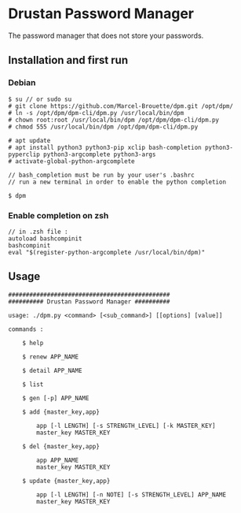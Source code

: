# Drustan Password Manager

The password manager that does not store your passwords.

## Installation and first run

### Debian

    $ su // or sudo su
    # git clone https://github.com/Marcel-Brouette/dpm.git /opt/dpm/ 
    # ln -s /opt/dpm/dpm-cli/dpm.py /usr/local/bin/dpm
    # chown root:root /usr/local/bin/dpm /opt/dpm/dpm-cli/dpm.py
    # chmod 555 /usr/local/bin/dpm /opt/dpm/dpm-cli/dpm.py

    # apt update
    # apt install python3 python3-pip xclip bash-completion python3-pyperclip python3-argcomplete python3-args
    # activate-global-python-argcomplete

    // bash_completion must be run by your user's .bashrc
    // run a new terminal in order to enable the python completion

    $ dpm

### Enable completion on zsh

    // in .zsh file : 
    autoload bashcompinit
    bashcompinit
    eval "$(register-python-argcomplete /usr/local/bin/dpm)"

## Usage

    ##############################################
    ########## Drustan Password Manager ##########

    usage: ./dpm.py <command> [<sub_command>] [[options] [value]]

    commands :

        $ help

        $ renew APP_NAME

        $ detail APP_NAME

        $ list

        $ gen [-p] APP_NAME

        $ add {master_key,app}

            app [-l LENGTH] [-s STRENGTH_LEVEL] [-k MASTER_KEY]
            master_key MASTER_KEY

        $ del {master_key,app}

            app APP_NAME
            master_key MASTER_KEY

        $ update {master_key,app}

            app [-l LENGTH] [-n NOTE] [-s STRENGTH_LEVEL] APP_NAME
            master_key MASTER_KEY



